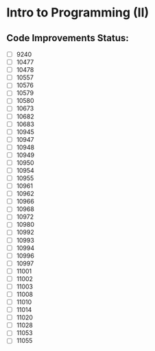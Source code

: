 # Intro to Programming (II)

## Code Improvements Status:
- [ ] 9240
- [ ] 10477
- [ ] 10478
- [ ] 10557
- [ ] 10576
- [ ] 10579
- [ ] 10580
- [ ] 10673
- [ ] 10682
- [ ] 10683
- [ ] 10945
- [ ] 10947
- [ ] 10948
- [ ] 10949
- [ ] 10950
- [ ] 10954
- [ ] 10955
- [ ] 10961
- [ ] 10962
- [ ] 10966
- [ ] 10968
- [ ] 10972
- [ ] 10980
- [ ] 10992
- [ ] 10993
- [ ] 10994
- [ ] 10996
- [ ] 10997
- [ ] 11001
- [ ] 11002
- [ ] 11003
- [ ] 11008
- [ ] 11010
- [ ] 11014
- [ ] 11020
- [ ] 11028
- [ ] 11053
- [ ] 11055